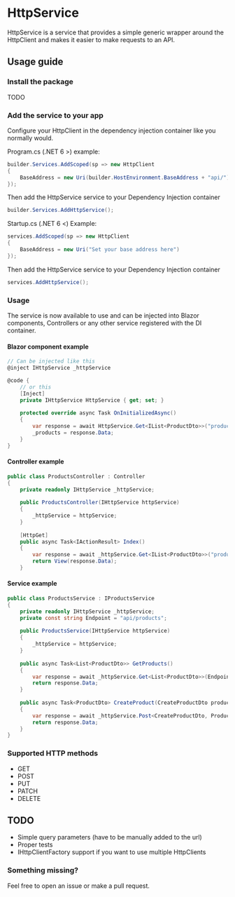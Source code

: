# HttpService

HttpService is a service that provides a simple generic wrapper around the HttpClient and makes it easier to make requests to an API.

## Usage guide
### Install the package
TODO

### Add the service to your app
Configure your HttpClient in the dependency injection container like you normally would.

Program.cs (.NET 6 >) example:
```c#
builder.Services.AddScoped(sp => new HttpClient 
{ 
    BaseAddress = new Uri(builder.HostEnvironment.BaseAddress + "api/") 
});
```

Then add the HttpService service to your Dependency Injection container
```c#
builder.Services.AddHttpService();
```

Startup.cs (.NET 6 <) Example:
```c#
services.AddScoped(sp => new HttpClient 
{ 
    BaseAddress = new Uri("Set your base address here") 
});
```

Then add the HttpService service to your Dependency Injection container
```c#
services.AddHttpService();
```

### Usage

The service is now available to use and can be injected into Blazor components, Controllers or any other service registered with the DI container.

#### Blazor component example
```c#
// Can be injected like this
@inject IHttpService _httpService

@code {
    // or this
    [Inject]
    private IHttpService HttpService { get; set; }
    
    protected override async Task OnInitializedAsync()
    {
        var response = await HttpService.Get<IList<ProductDto>>("products");
        _products = response.Data;
    }
}
```

#### Controller example
```c#
public class ProductsController : Controller
{
    private readonly IHttpService _httpService;
    
    public ProductsController(IHttpService httpService)
    {
        _httpService = httpService;
    }
    
    [HttpGet]
    public async Task<IActionResult> Index()
    {
        var response = await _httpService.Get<IList<ProductDto>>("products");
        return View(response.Data);
    }
```

#### Service example
```c#
public class ProductsService : IProductsService
{
    private readonly IHttpService _httpService;
    private const string Endpoint = "api/products";
    
    public ProductsService(IHttpService httpService)
    {
        _httpService = httpService;
    }
    
    public async Task<List<ProductDto>> GetProducts()
    {
        var response = await _httpService.Get<List<ProductDto>>(Endpoint);
        return response.Data;
    }
    
    public async Task<ProductDto> CreateProduct(CreateProductDto product)
    {
        var response = await _httpService.Post<CreateProductDto, ProductDto>(Endpoint, product);
        return response.Data;
    }
}
```

### Supported HTTP methods
* GET
* POST
* PUT
* PATCH
* DELETE

## TODO
* Simple query parameters (have to be manually added to the url)
* Proper tests
* IHttpClientFactory support if you want to use multiple HttpClients

### Something missing?
Feel free to open an issue or make a pull request.